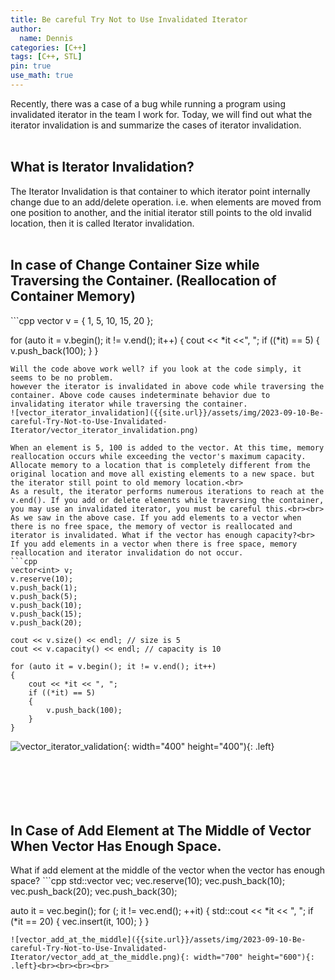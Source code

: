 ```yaml
---
title: Be careful Try Not to Use Invalidated Iterator
author:
  name: Dennis
categories: [C++]
tags: [C++, STL]
pin: true
use_math: true
---
```


Recently, there was a case of a bug while running a program using invalidated iterator in the team I work for.
Today, we will find out what the iterator invalidation is and summarize the cases of iterator invalidation.
<br><br>

<h2>What is Iterator Invalidation?</h2>
The Iterator Invalidation is that  container to which iterator point internally change due to an add/delete operation. i.e. when elements are moved from one position to another, and the initial iterator still points to the old invalid location, then it is called Iterator invalidation.<br><br>


<h2>In case of Change Container Size while Traversing the Container. (Reallocation of Container Memory)</h2>
```cpp
vector<int> v = { 1, 5, 10, 15, 20 };

for (auto it = v.begin(); it != v.end(); it++) 
{ 
    cout << *it <<", "; 
    if ((*it) == 5) 
    { 
        v.push_back(100); 
    } 
}
```
Will the code above work well? if you look at the code simply, it seems to be no problem.
however the iterator is invalidated in above code while traversing the container. Above code causes indeterminate behavior due to invalidating iterator while traversing the container.
![vector_iterator_invalidation]({{site.url}}/assets/img/2023-09-10-Be-careful-Try-Not-to-Use-Invalidated-Iterator/vector_iterator_invalidation.png)

When an element is 5, 100 is added to the vector. At this time, memory reallocation occurs while exceeding the vector's maximum capacity. Allocate memory to a location that is completely different from the original location and move all existing elements to a new space. but the iterator still point to old memory location.<br>
As a result, the iterator performs numerous iterations to reach at the v.end(). If you add or delete elements while traversing the container, you may use an invalidated iterator, you must be careful this.<br><br>
As we saw in the above case. If you add elements to a vector when there is no free space, the memory of vector is reallocated and iterator is invalidated. What if the vector has enough capacity?<br>
If you add elements in a vector when there is free space, memory reallocation and iterator invalidation do not occur. 
```cpp
vector<int> v;
v.reserve(10);
v.push_back(1);
v.push_back(5);
v.push_back(10);
v.push_back(15);
v.push_back(20);

cout << v.size() << endl; // size is 5 
cout << v.capacity() << endl; // capacity is 10 

for (auto it = v.begin(); it != v.end(); it++)
{
	cout << *it << ", ";
	if ((*it) == 5)
	{
		v.push_back(100);
	}
}
```
![vector_iterator_validation]({{site.url}}/assets/img/2023-09-10-Be-careful-Try-Not-to-Use-Invalidated-Iterator/vector_iterator_validation.png){: width="400" height="400"){: .left}<br><br><br><br>
<br><br>

<h2>In Case of Add Element at The Middle of Vector When Vector Has Enough Space.</h2>
What if  add element at the middle of the vector when the vector has enough space?
```cpp
std::vector<int> vec;
vec.reserve(10);
vec.push_back(10);
vec.push_back(20);
vec.push_back(30);

auto it = vec.begin();
for (; it != vec.end(); ++it)
{
	std::cout << *it << ", ";
	if (*it == 20)
	{
		vec.insert(it, 100);
	}
}
```
![vector_add_at_the_middle]({{site.url}}/assets/img/2023-09-10-Be-careful-Try-Not-to-Use-Invalidated-Iterator/vector_add_at_the_middle.png){: width="700" height="600"){: .left}<br><br><br><br>